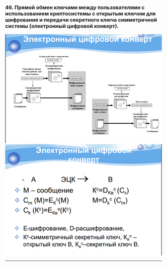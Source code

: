 ### 46. Прямой обмен ключами между пользователями с использованием криптосистемы с открытым ключом для шифрования и передачи секретного ключа симметричной системы (электронный цифровой конверт).
![Рисунок 1](/images/Screenshot_9.png)
![Рисунок 2](/images/Screenshot_10.png)

___
